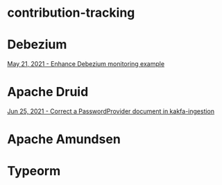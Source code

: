 # contribution-tracking

# Debezium

[May 21, 2021 - Enhance Debezium monitoring example](https://github.com/debezium/debezium-examples/pull/169)

# Apache Druid

[Jun 25, 2021 - Correct a PasswordProvider document in kakfa-ingestion](https://github.com/apache/druid/pull/11374)

# Apache Amundsen

# Typeorm
